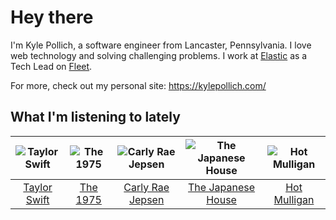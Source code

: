 # Hey there


I'm Kyle Pollich, a software engineer from Lancaster, Pennsylvania. I love web technology and solving challenging problems.
I work at [Elastic](https://www.elastic.co/) as a Tech Lead on [Fleet](https://www.elastic.co/guide/en/fleet/current/fleet-overview.html).

For more, check out my personal site: https://kylepollich.com/

## What I'm listening to lately

<!-- begin artists -->
  |![Taylor Swift](https://i.scdn.co/image/ab6761610000f178f173136b94ae2f75f49f8b2b)|![The 1975](https://i.scdn.co/image/ab6761610000f17889348336354096fd4e36ca73)|![Carly Rae Jepsen](https://i.scdn.co/image/ab6761610000f1787fea396a7fee7c95e001b464)|![The Japanese House](https://i.scdn.co/image/ab6761610000f178219ef33af431aa46dda33714)|![Hot Mulligan](https://i.scdn.co/image/ab6761610000f178b81b1d2b8043c08f659d196e)|
  |:---:|:---:|:---:|:---:|:---:|
  |[Taylor Swift](https://open.spotify.com/artist/06HL4z0CvFAxyc27GXpf02)|[The 1975](https://open.spotify.com/artist/3mIj9lX2MWuHmhNCA7LSCW)|[Carly Rae Jepsen](https://open.spotify.com/artist/6sFIWsNpZYqfjUpaCgueju)|[The Japanese House](https://open.spotify.com/artist/3IunaFjvNKj98JW89JYv9u)|[Hot Mulligan](https://open.spotify.com/artist/1lKZzN2d4IqiEYxyECIEHI)|
<!-- end artists -->
